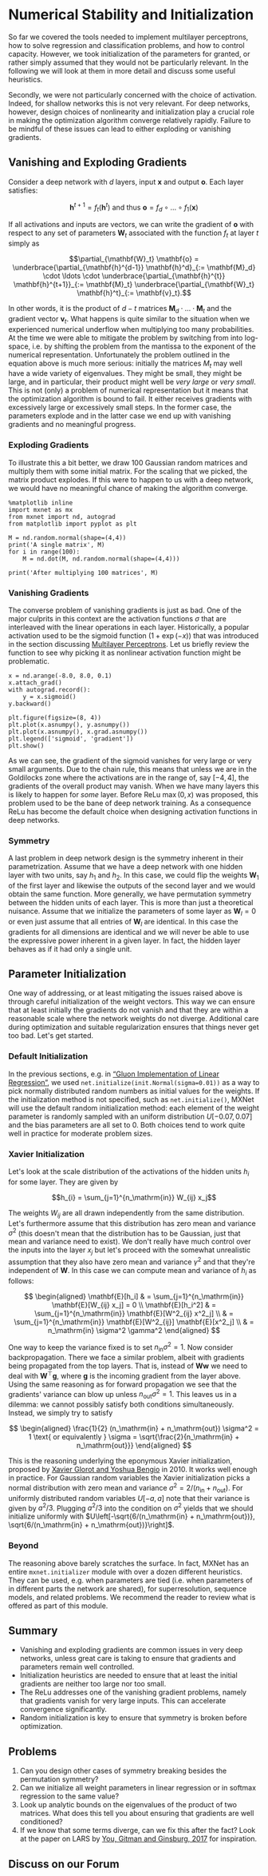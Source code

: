# Numerical Stability and Initialization

So far we covered the tools needed to implement multilayer perceptrons, how to solve regression and classification problems, and how to control capacity. However, we took initialization of the parameters for granted, or rather simply assumed that they would not be particularly relevant. In the following we will look at them in more detail and discuss some useful heuristics.

Secondly, we were not particularly concerned with the choice of activation. Indeed, for shallow networks this is not very relevant. For deep networks, however, design choices of nonlinearity and initialization play a crucial role in making the optimization algorithm converge relatively rapidly. Failure to be mindful of these issues can lead to either exploding or vanishing gradients.


## Vanishing and Exploding Gradients

Consider a deep network with $d$ layers, input $\mathbf{x}$ and output $\mathbf{o}$. Each layer satisfies:

$$\mathbf{h}^{t+1} = f_t (\mathbf{h}^t) \text{ and thus } \mathbf{o} = f_d \circ \ldots \circ f_1(\mathbf{x})$$

If all activations and inputs are vectors, we can write the gradient of $\mathbf{o}$ with respect to any set of parameters $\mathbf{W}_t$ associated with the function $f_t$ at layer $t$ simply as

$$\partial_{\mathbf{W}_t} \mathbf{o} = \underbrace{\partial_{\mathbf{h}^{d-1}} \mathbf{h}^d}_{:= \mathbf{M}_d} \cdot \ldots \cdot \underbrace{\partial_{\mathbf{h}^{t}} \mathbf{h}^{t+1}}_{:= \mathbf{M}_t} \underbrace{\partial_{\mathbf{W}_t} \mathbf{h}^t}_{:= \mathbf{v}_t}.$$

In other words, it is the product of $d-t$ matrices $\mathbf{M}_d \cdot \ldots \cdot \mathbf{M}_t$ and the gradient vector $\mathbf{v}_t$. What happens is quite similar to the situation when we experienced numerical underflow when multiplying too many probabilities. At the time we were able to mitigate the problem by switching from into log-space, i.e. by shifting the problem from the mantissa to the exponent of the numerical representation. Unfortunately the problem outlined in the equation above is much more serious: initially the matrices $M_t$ may well have a wide variety of eigenvalues. They might be small, they might be large, and in particular, their product might well be *very large* or *very small*. This is not (only) a problem of numerical representation but it means that the optimization algorithm is bound to fail. It either receives gradients with excessively large or excessively small steps. In the former case, the parameters explode and in the latter case we end up with vanishing gradients and no meaningful progress.

### Exploding Gradients

To illustrate this a bit better, we draw 100 Gaussian random matrices and multiply them with some initial matrix. For the scaling that we picked, the matrix product explodes. If this were to happen to us with a deep network, we would have no meaningful chance of making the algorithm converge.

```{.python .input  n=5}
%matplotlib inline
import mxnet as mx
from mxnet import nd, autograd
from matplotlib import pyplot as plt

M = nd.random.normal(shape=(4,4))
print('A single matrix', M)
for i in range(100):
    M = nd.dot(M, nd.random.normal(shape=(4,4)))

print('After multiplying 100 matrices', M)
```

### Vanishing Gradients

The converse problem of vanishing gradients is just as bad. One of the major culprits in this context are the activation functions $\sigma$ that are interleaved with the linear operations in each layer. Historically, a popular activation used to be the sigmoid function $(1 + \exp(-x))$ that was introduced in the section discussing [Multilayer Perceptrons](../chapter_deep-learning-basics/mlp.md). Let us briefly review the function to see why picking it as nonlinear activation function might be problematic.

```{.python .input}
x = nd.arange(-8.0, 8.0, 0.1)
x.attach_grad()
with autograd.record():
    y = x.sigmoid()
y.backward()

plt.figure(figsize=(8, 4))
plt.plot(x.asnumpy(), y.asnumpy())
plt.plot(x.asnumpy(), x.grad.asnumpy())
plt.legend(['sigmoid', 'gradient'])
plt.show()
```

As we can see, the gradient of the sigmoid vanishes for very large or very small arguments. Due to the chain rule, this means that unless we are in the Goldilocks zone where the activations are in the range of, say $[-4, 4]$, the gradients of the overall product may vanish. When we have many layers this is likely to happen for *some* layer. Before ReLu $\max(0,x)$ was proposed, this problem used to be the bane of deep network training. As a consequence ReLu has become the default choice when designing activation functions in deep networks.

### Symmetry

A last problem in deep network design is the symmetry inherent in their parametrization. Assume that we have a deep network with one hidden layer with two units, say $h_1$ and $h_2$. In this case, we could flip the weights $\mathbf{W}_1$ of the first layer and likewise the outputs of the second layer and we would obtain the same function. More generally, we have permutation symmetry between the hidden units of each layer. This is more than just a theoretical nuisance. Assume that we initialize the parameters of some layer as $\mathbf{W}_l = 0$ or even just assume that all entries of $\mathbf{W}_l$ are identical. In this case the gradients for all dimensions are identical and we will never be able to use the expressive power inherent in a given layer. In fact, the hidden layer behaves as if it had only a single unit.


## Parameter Initialization

One way of addressing, or at least mitigating the issues raised above is through careful initialization of the weight vectors. This way we can ensure that at least initially the gradients do not vanish and that they are within a reasonable scale where the network weights do not diverge. Additional care during optimization and suitable regularization ensures that things never get too bad. Let's get started.

### Default Initialization

In the previous sections, e.g. in [“Gluon Implementation of Linear Regression”](linear-regression-gluon.md), we used `net.initialize(init.Normal(sigma=0.01))` as a way to pick normally distributed random numbers as initial values for the weights. If the initialization method is not specified, such as `net.initialize()`, MXNet will use the default random initialization method: each element of the weight parameter is randomly sampled with an uniform distribution $U[-0.07, 0.07]$ and the bias parameters are all set to $0$. Both choices tend to work quite well in practice for moderate problem sizes.

### Xavier Initialization

Let's look at the scale distribution of the activations of the hidden units $h_{i}$ for some layer. They are given by

$$h_{i} = \sum_{j=1}^{n_\mathrm{in}} W_{ij} x_j$$

The weights $W_{ij}$ are all drawn independently from the same distribution. Let's furthermore assume that this distribution has zero mean and variance $\sigma^2$ (this doesn't mean that the distribution has to be Gaussian, just that mean and variance need to exist). We don't really have much control over the inputs into the layer $x_j$ but let's proceed with the somewhat unrealistic assumption that they also have zero mean and variance $\gamma^2$ and that they're independent of $\mathbf{W}$. In this case we can compute mean and variance of $h_i$ as follows:

$$
\begin{aligned}
    \mathbf{E}[h_i] & = \sum_{j=1}^{n_\mathrm{in}} \mathbf{E}[W_{ij} x_j] = 0 \\
    \mathbf{E}[h_i^2] & = \sum_{j=1}^{n_\mathrm{in}} \mathbf{E}[W^2_{ij} x^2_j] \\
        & = \sum_{j=1}^{n_\mathrm{in}} \mathbf{E}[W^2_{ij}] \mathbf{E}[x^2_j] \\
        & = n_\mathrm{in} \sigma^2 \gamma^2
\end{aligned}
$$

One way to keep the variance fixed is to set $n_\mathrm{in} \sigma^2 = 1$. Now consider backpropagation. There we face a similar problem, albeit with gradients being propagated from the top layers. That is, instead of $\mathbf{W} \mathbf{w}$ we need to deal with $\mathbf{W}^\top \mathbf{g}$, where $\mathbf{g}$ is the incoming gradient from the layer above. Using the same reasoning as for forward propagation we see that the gradients' variance can blow up unless $n_\mathrm{out} \sigma^2 = 1$. This leaves us in a dilemma: we cannot possibly satisfy both conditions simultaneously. Instead, we simply try to satisfy

$$
\begin{aligned}
\frac{1}{2} (n_\mathrm{in} + n_\mathrm{out}) \sigma^2 = 1 \text{ or equivalently }
\sigma = \sqrt{\frac{2}{n_\mathrm{in} + n_\mathrm{out}}}
\end{aligned}
$$

This is the reasoning underlying the eponymous Xavier initialization, proposed by [Xavier Glorot and Yoshua Bengio](http://proceedings.mlr.press/v9/glorot10a/glorot10a.pdf) in 2010. It works well enough in practice. For Gaussian random variables the Xavier initialization picks a normal distribution with zero mean and variance $\sigma^2 = 2/(n_\mathrm{in} + n_\mathrm{out})$.
For uniformly distributed random variables $U[-a, a]$ note that their variance is given by $a^2/3$. Plugging $a^2/3$ into the condition on $\sigma^2$ yields that we should initialize uniformly with
$U\left[-\sqrt{6/(n_\mathrm{in} + n_\mathrm{out})}, \sqrt{6/(n_\mathrm{in} + n_\mathrm{out})}\right]$.

### Beyond

The reasoning above barely scratches the surface. In fact, MXNet has an entire `mxnet.initializer` module with over a dozen different heuristics. They can be used, e.g. when parameters are tied (i.e. when parameters of in different parts the network are shared), for superresolution, sequence models, and related problems. We recommend the reader to review what is offered as part of this module.


## Summary

* Vanishing and exploding gradients are common issues in very deep networks, unless great care is taking to ensure that gradients and parameters remain well controlled.
* Initialization heuristics are needed to ensure that at least the initial gradients are neither too large nor too small.
* The ReLu addresses one of the vanishing gradient problems, namely that gradients vanish for very large inputs. This can accelerate convergence significantly.
* Random initialization is key to ensure that symmetry is broken before optimization.

## Problems

1. Can you design other cases of symmetry breaking besides the permutation symmetry?
1. Can we initialize all weight parameters in linear regression or in softmax regression to the same value?
1. Look up analytic bounds on the eigenvalues of the product of two matrices. What does this tell you about ensuring that gradients are well conditioned?
1. If we know that some terms diverge, can we fix this after the fact? Look at the paper on LARS by [You, Gitman and Ginsburg, 2017](https://arxiv.org/pdf/1708.03888.pdf) for inspiration.

## Discuss on our Forum

<div id="discuss" topic_id="2345"></div>
